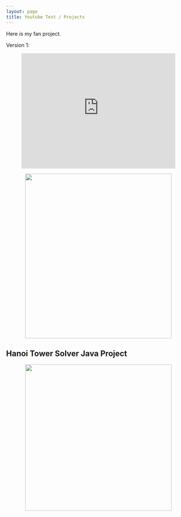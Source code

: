 ```yaml
---
layout: page
title: Youtube Test / Projects
---
```


Here is my fan project.

Version 1:

<p align="center">
<iframe width="420" height="315" src="https://www.youtube.com/embed/BIJFgHX188I" frameborder="0" allowfullscreen></iframe>
</p>

<p align="center">
<img width="400" height="450" src="https://user-images.githubusercontent.com/76510750/103146605-2dea8c80-471a-11eb-9fa1-576927a8f506.png">
</p>


## Hanoi Tower Solver Java Project

<p align="center">
<img width="400" height="400" src="https://user-images.githubusercontent.com/76510750/103829167-d49f2900-5048-11eb-853c-15b361ac44bf.png">
</p>

